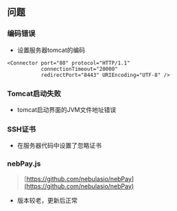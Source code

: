 
## 问题


### 编码错误

* 设置服务器tomcat的编码

```
<Connector port="80" protocol="HTTP/1.1"
           connectionTimeout="20000"
           redirectPort="8443" URIEncoding="UTF-8" />
```


### Tomcat启动失败

* tomcat启动界面的JVM文件地址错误


### SSH证书

* 在服务器代码中设置了忽略证书


### nebPay.js

> [https://github.com/nebulasio/nebPay](https://github.com/nebulasio/nebPay)

* 版本较老，更新后正常


